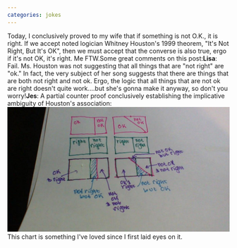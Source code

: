 ```yaml
---
categories: jokes
---
```


Today, I conclusively proved to my wife that if something is not O.K., it is right. If we accept noted logician Whitney Houston's 1999 theorem, "It's Not Right, But It's OK", then we must accept that the converse is also true, ergo if it's not OK, it's right. Me FTW.Some great comments on this post:**Lisa**: Fail. Ms. Houston was not suggesting that all things that are "not right" are "ok." In fact, the very subject of her song suggests that there are things that are both not right and not ok. Ergo, the logic that all things that are not ok are right doesn't quite work....but she's gonna make it anyway, so don't you worry!**Jes**: A partial counter proof conclusively establishing the implicative ambiguity of Houston's association:
![houston](https://raw.githubusercontent.com/muneer78/muneer78.github.io/master/images/houston.jpeg)This chart is something I've loved since I first laid eyes on it.

